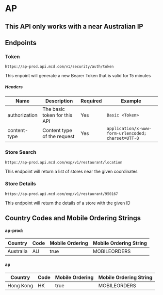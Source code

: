 # AP
## This API only works with a near Australian IP

## Endpoints 

### Token

`https://ap-prod.api.mcd.com/v1/security/auth/token`

This enpoint will generate a new Bearer Token that is valid for 15 minutes

##### Headers

| Name          | Description                  | Required | Example                                            |
|---------------|------------------------------|----------|----------------------------------------------------|
| authorization | The basic token for this API | Yes      | `Basic <Token>`                                    |
| content-type  | Content type of the request  | Yes      | `application/x-www-form-urlencoded; charset=UTF-8` |


### Store Search

`https://ap-prod.api.mcd.com/exp/v1/restaurant/location`

This endpoint will return a list of stores near the given coordinates


### Store Details

`https://ap-prod.api.mcd.com/exp/v1/restaurant/950167`

This endpoint will return the details of a store with the given ID


## Country Codes and Mobile Ordering Strings

#### ap-prod:

| Country   | Code | Mobile Ordering | Mobile Ordering String |
|-----------|------|-----------------|------------------------|
| Australia | AU   | true            | MOBILEORDERS           |

#### ap

| Country   | Code | Mobile Ordering | Mobile Ordering String |
|-----------|------|-----------------|------------------------|
| Hong Kong | HK   | true            | MOBILEORDERS           |
